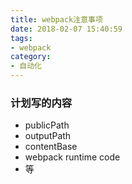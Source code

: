 ```yaml
---
title: webpack注意事项
date: 2018-02-07 15:40:59
tags:
- webpack
category: 
- 自动化
---
```


### 计划写的内容
- publicPath
- outputPath
- contentBase
- webpack runtime code 
- 等
